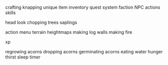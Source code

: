 crafting
knapping
unique item inventory
quest system
faction
NPC actions
skills

head look
chopping trees
saplings

action menu
terrain heightmaps
making log walls
making fire

xp

regrowing acorns
dropping acorns
germinating acorns
eating
water
hunger
thirst
sleep timer
